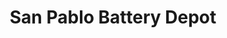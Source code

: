 ---
title: "San Pablo Battery Depot"
url: /san-pablo/san-pablo-battery-depot-crispin-t-calabia-avenue/
shop: car parts
---